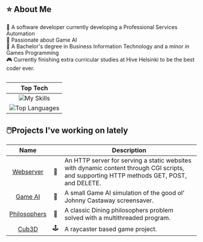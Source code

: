 <h2>⭐️ About Me</h2>
🏢 A software developer currently developing a Professional Services Automation<br>
🤩 Passionate about Game AI<br>
🏫 A Bachelor's degree in Business Information Technology and a minor in Games Programming<br>
🎮 Currently finishing extra curricular studies at Hive Helsinki to be the best coder ever.<br>

<h2></h2>
<div align="center">

| Top Tech |
| :---------------: |
| ![My Skills](https://skillicons.dev/icons?i=cs,cpp,dotnet,git,c,docker,linux,aws,python) |
| ![Top Languages](https://github-readme-stats.vercel.app/api/top-langs/?username=merituulie) |
</div>

<h2>🖱️Projects I've working on lately</h2>

| Name | | Description |
| :---------------: | :---------------: | --------------- |
|[Webserver](https://github.com/merituulie/webserv) | 🛜 | An HTTP server for serving a static websites with dynamic content through CGI scripts, and supporting HTTP methods GET, POST, and DELETE.|
|[Game AI](https://github.com/merituulie/JohnnyCastaway) | 🌴 | A small Game AI simulation of the good ol' Johnny Castaway screensaver.|
|[Philosophers](https://github.com/merituulie/philisophers) | 🧵 | A classic Dining philosophers problem solved with a multithreaded program.|
|[Cub3D](https://github.com/merituulie/cub3d) | 🕹️ | A raycaster based game project.|
